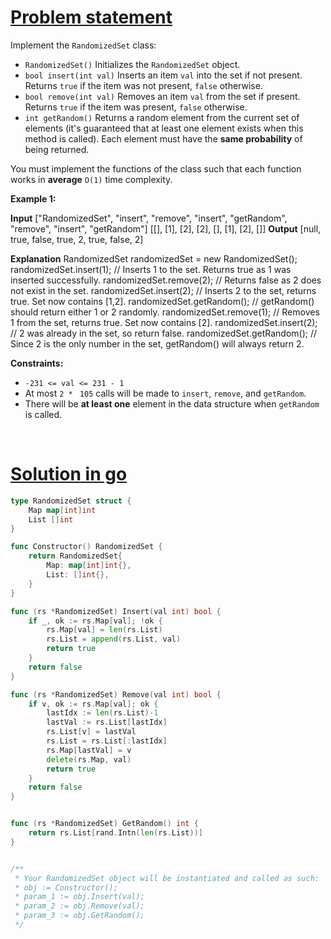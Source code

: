 # [Problem statement](https://leetcode.com/problems/insert-delete-getrandom-o1)

Implement the `RandomizedSet` class:

* `RandomizedSet()` Initializes the `RandomizedSet` object.
* `bool insert(int val)` Inserts an item `val` into the set if not present. Returns `true` if the item was not present, `false` otherwise.
* `bool remove(int val)` Removes an item `val` from the set if present. Returns `true` if the item was present, `false` otherwise.
* `int getRandom()` Returns a random element from the current set of elements (it's guaranteed that at least one element exists when this method is called). Each element must have the **same probability** of being returned.

You must implement the functions of the class such that each function works in **average** `O(1)` time complexity.

**Example 1:**


**Input**
["RandomizedSet", "insert", "remove", "insert", "getRandom", "remove", "insert", "getRandom"]
[[], [1], [2], [2], [], [1], [2], []]
**Output**
[null, true, false, true, 2, true, false, 2]

**Explanation**
RandomizedSet randomizedSet = new RandomizedSet();
randomizedSet.insert(1); // Inserts 1 to the set. Returns true as 1 was inserted successfully.
randomizedSet.remove(2); // Returns false as 2 does not exist in the set.
randomizedSet.insert(2); // Inserts 2 to the set, returns true. Set now contains [1,2].
randomizedSet.getRandom(); // getRandom() should return either 1 or 2 randomly.
randomizedSet.remove(1); // Removes 1 from the set, returns true. Set now contains [2].
randomizedSet.insert(2); // 2 was already in the set, so return false.
randomizedSet.getRandom(); // Since 2 is the only number in the set, getRandom() will always return 2.

**Constraints:**

* `-231 <= val <= 231 - 1`
* At most `2 * ` `105` calls will be made to `insert`, `remove`, and `getRandom`.
* There will be **at least one** element in the data structure when `getRandom` is called.

<br />

# [Solution in go](https://leetcode.com/submissions/detail/1149964709/)

```go
type RandomizedSet struct {
    Map map[int]int
    List []int
}

func Constructor() RandomizedSet {
    return RandomizedSet{
        Map: map[int]int{},
        List: []int{},
    }
}

func (rs *RandomizedSet) Insert(val int) bool {
    if _, ok := rs.Map[val]; !ok {
        rs.Map[val] = len(rs.List)
        rs.List = append(rs.List, val)
        return true
    }
    return false
}

func (rs *RandomizedSet) Remove(val int) bool {
    if v, ok := rs.Map[val]; ok {
        lastIdx := len(rs.List)-1
        lastVal := rs.List[lastIdx]
        rs.List[v] = lastVal
        rs.List = rs.List[:lastIdx]
        rs.Map[lastVal] = v
        delete(rs.Map, val)
        return true
    }
    return false
}


func (rs *RandomizedSet) GetRandom() int {
    return rs.List[rand.Intn(len(rs.List))]
}


/**
 * Your RandomizedSet object will be instantiated and called as such:
 * obj := Constructor();
 * param_1 := obj.Insert(val);
 * param_2 := obj.Remove(val);
 * param_3 := obj.GetRandom();
 */
```
